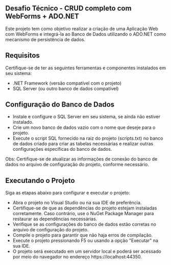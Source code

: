
## Desafio Técnico - CRUD completo com WebForms + ADO.NET
Este projeto tem como objetivo realizar a criação de uma Aplicação Web com WebForms e integrá-la ao Banco de Dados utilizando o ADO.NET como mecanismo de persistência de dados.

## Requisitos
Certifique-se de ter as seguintes ferramentas e componentes instalados em seu sistema:

- .NET Framework (versão compatível com o projeto)
- SQL Server (ou outro banco de dados compatível)

## Configuração do Banco de Dados
- Instale e configure o SQL Server em seu sistema, se ainda não estiver instalado.
- Crie um novo banco de dados vazio com o nome que deseje para o projeto.
- Execute o script SQL fornecido na raiz do projeto (scripts.txt) no banco de dados criado para criar as tabelas necessárias e realizar outras configurações específicas do banco de dados.

Obs: Certifique-se de atualizar as informações de conexão do banco de dados no arquivo de configuração do projeto, conforme necessário.

## Executando o Projeto
Siga as etapas abaixo para configurar e executar o projeto:

- Abra o projeto no Visual Studio ou na sua IDE de preferência.
- Certifique-se de que as dependências do projeto estejam instaladas corretamente. Caso contrário, use o NuGet Package Manager para restaurar as dependências necessárias.
- Verifique se as configurações do banco de dados estão corretas no arquivo de configuração do projeto.
- Compile o projeto para garantir que não haja erros de compilação.
- Execute o projeto pressionando F5 ou usando a opção "Executar" na sua IDE.
- O projeto será executado em um servidor local e poderá ser acessado por meio do navegador no endereço https://localhost:44350.

